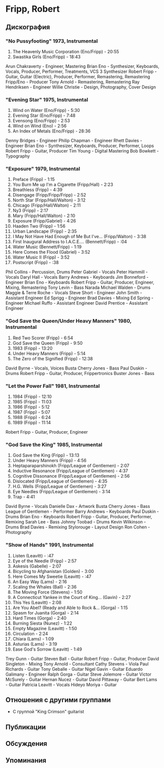 # Fripp, Robert



## Дискография

### "No Pussyfooting" 1973, Instrumental

   1.   The Heavenly Music Corporation (Eno/Fripp) - 20:55 
   2.   Swastika Girls (Eno/Fripp) - 18:43 


Arun Chakraverty  -  Engineer, Mastering 
Brian Eno  -  Synthesizer, Keyboards, Vocals, Producer, Performer, Treatments, VCS 3 Synthesizer 
Robert Fripp  -  Guitar, Guitar (Electric), Producer, Performer, Remastering, Remastering 
Fripp/Eno  -  Producer 
Tony Arnold  -  Remastering, Remastering 
Ray Hendriksen  -  Engineer 
Willie Christie  -  Design, Photography, Cover Design 



### "Evening Star" 1975, Instrumental

 
   1.   Wind on Water (Eno/Fripp) - 5:30 
   2.   Evening Star (Eno/Fripp) - 7:48 
   3.   Evensong (Eno/Fripp) - 2:53 
   4.   Wind on Wind (Eno) - 2:56 
   5.   An Index of Metals (Eno/Fripp) - 28:36 



Denny Bridges  -  Engineer 
Philip Chapman  -  Engineer 
Rhett Davies  -  Engineer 
Brian Eno  -  Synthesizer, Keyboards, Producer, Performer, Loops 
Robert Fripp  -  Guitar, Producer 
Tim Young  -  Digital Mastering 
Bob Bowkett  -  Typography 


### "Exposure" 1979, Instrumental

 
   1.   Preface (Fripp) - 1:15 
   2.   You Burn Me up I'm a Cigarette (Fripp/Hall) - 2:23 
   3.   Breathless (Fripp) - 4:39 
   4.   Disengage (Fripp/Fripp/Fripp) - 2:52 
   5.   North Star (Fripp/Hall/Walton) - 3:12 
   6.   Chicago (Fripp/Hall/Walton) - 2:11 
   7.   Ny3 (Fripp) - 2:17 
   8.   Mary (Fripp/Hall/Walton) - 2:10 
   9.   Exposure (Fripp/Gabriel) - 4:26 
   10.   Haaden Two (Fripp) - 1:56 
   11.   Urban Landscape (Fripp) - 2:35 
   12.   I May Not Have Had Enough of Me But I've... (Fripp/Walton) - 3:38 
   13.   First Inaugural Address to I.A.C.E.... (Bennett/Fripp) - :04 
   14.   Water Music (Bennett/Fripp) - 1:19 
   15.   Here Comes the Flood (Gabriel) - 3:52 
   16.   Water Music II (Fripp) - 3:52 
   17.   Postscript (Fripp) - :38 



Phil Collins  -  Percussion, Drums 
Peter Gabriel  -  Vocals 
Peter Hammill  -  Vocals 
Daryl Hall  -  Vocals 
Barry Andrews  -  Keyboards 
Jim Bonneford  -  Engineer 
Brian Eno  -  Keyboards 
Robert Fripp  -  Guitar, Producer, Engineer, Mixing, Remastering 
Tony Levin  -  Bass 
Narada Michael Walden  -  Drums 
Maggie & Terre Roche  -  Vocals 
Steve Short  -  Engineer 
John Smith  -  Assistant Engineer 
Ed Sprigg  -  Engineer 
Brad Davies  -  Mixing 
Ed Spring  -  Engineer 
Michael Ruffo  -  Assistant Engineer 
David Prentice  -  Assistant Engineer 


### "God Save the Queen/Under Heavy Manners" 1980, Instrumental

 
   1.   Red Two Scorer (Fripp) - 6:54 
   2.   God Save the Queen (Fripp) - 9:50 
   3.   1983 (Fripp) - 13:20 
   4.   Under Heavy Manners (Fripp) - 5:14 
   5.   The Zero of the Signified (Fripp) - 12:38 


David Byrne  -  Vocals, Voices 
Busta Cherry Jones  -  Bass 
Paul Duskin  -  Drums 
Robert Fripp  -  Guitar, Producer, Frippertronics 
Buster Jones  -  Bass 


### "Let the Power Fall" 1981, Instrumental

 
   1.   1984 (Fripp) - 12:10 
   2.   1985 (Fripp) - 11:03 
   3.   1986 (Fripp) - 5:12 
   4.   1987 (Fripp) - 5:07 
   5.   1988 (Fripp) - 6:24 
   6.   1989 (Fripp) - 11:14 


Robert Fripp  -  Guitar, Producer, Engineer 

### "God Save the King" 1985, Instrumental

 
   1.   God Save the King (Fripp) - 13:13 
   2.   Under Heavy Manners (Fripp) - 4:56 
   3.   Heptaparaparshinokh (Fripp/League of Gentlemen) - 2:07 
   4.   Inductive Resonance (Fripp/League of Gentlemen) - 4:37 
   5.   Cognitive Dissonance (Fripp/League of Gentlemen) - 2:56 
   6.   Dislocated (Fripp/League of Gentlemen) - 4:35 
   7.   H.G. Wells (Fripp/League of Gentlemen) - 3:27 
   8.   Eye Needles (Fripp/League of Gentlemen) - 3:14 
   9.   Trap - 4:41 

David Byrne  -  Vocals 
Danielle Dax  -  Artwork 
Busta Cherry Jones  -  Bass 
League of Gentlemen  -  Performer 
Barry Andrews  -  Keyboards 
Paul Duskin  -  Drums 
Brian Eno  -  Keyboards 
Robert Fripp  -  Guitar, Producer, Performer, Remixing 
Sarah Lee  -  Bass 
Johnny Toobad  -  Drums 
Kevin Wilkinson  -  Drums 
Brad Davies  -  Remixing 
Stylorouge  -  Layout Design 
Ron Cohen  -  Photography 


### "Show of Hands" 1991, Instrumental

 
   1.   Listen (Leavitt) - :47 
   2.   Eye of the Needle (Fripp) - 2:57 
   3.   Askesis (Gabelle) - 2:07 
   4.   Bicycling to Afghanistan (Golden) - 3:00 
   5.   Here Comes My Sweetie (Leavitt) - :47 
   6.   An Easy Way (Lams) - 2:16 
   7.   Scaling the Whales (Ball) - 2:36 
   8.   The Moving Force (Stevens) - 1:50 
   9.   A Connecticut Yankee in the Court of King... (Gavin) - 2:27 
   10.   This Yes (Leavitt) - 2:08 
   11.   Are You Abel? (Ready and Able to Rock &... (Gorga) - 1:15 
   12.   Spasm for Juanita (Gorga) - 2:14 
   13.   Hard Times (Gorga) - 2:40 
   14.   Burning Siesta (Nunez) - 1:22 
   15.   Empty Magazine (Leavitt) - 1:50 
   16.   Circulation - 2:24 
   17.   Chiara (Lams) - 1:09 
   18.   Asturias (Lams) - 3:19 
   19.   Ease God's Sorrow (Leavitt) - 1:49 



Trey Gunn  -  Guitar 
Steven Ball  -  Guitar 
Robert Fripp  -  Guitar, Producer 
David Singleton  -  Mixing 
Tony Arnold  -  Consultant 
Cathy Stevens  -  Viola 
Paul Richards  -  Guitar 
Tony Geballe  -  Guitar 
Nigel Gavin  -  Guitar 
Eduardo Galimany  -  Engineer 
Ralph Gorga  -  Guitar 
Steve Jolemore  -  Guitar 
Victor McSurely  -  Guitar 
Hernan Nuсez  -  Guitar 
David Pittaway  -  Guitar 
Bert Lams  -  Guitar 
Patricia Leavitt  -  Vocals 
Hideyo Moriya  -  Guitar 



## Отношения с другими группами

* C группой "King Crimson" guitarist

## Публикации


## Обсуждения


## Упоминания

